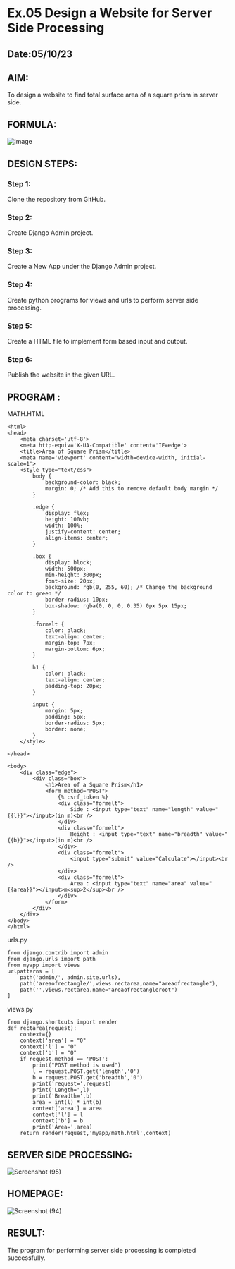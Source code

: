 # Ex.05 Design a Website for Server Side Processing
## Date:05/10/23

## AIM:
To design a website to find total surface area of a square prism in server side.

## FORMULA:
![image](https://github.com/surothaaman/MathServer/assets/133313653/a936e047-697a-4141-a81a-f9151722af87)


## DESIGN STEPS:

### Step 1:
Clone the repository from GitHub.

### Step 2:
Create Django Admin project.

### Step 3:
Create a New App under the Django Admin project.

### Step 4:
Create python programs for views and urls to perform server side processing.

### Step 5:
Create a HTML file to implement form based input and output.

### Step 6:
Publish the website in the given URL.

## PROGRAM :

MATH.HTML
```
<html>
<head>
    <meta charset='utf-8'>
    <meta http-equiv='X-UA-Compatible' content='IE=edge'>
    <title>Area of Square Prism</title>
    <meta name='viewport' content='width=device-width, initial-scale=1'>
    <style type="text/css">
        body {
            background-color: black;
            margin: 0; /* Add this to remove default body margin */
        }
    
        .edge {
            display: flex;
            height: 100vh;
            width: 100%;
            justify-content: center;
            align-items: center;
        }
    
        .box {
            display: block;
            width: 500px;
            min-height: 300px;
            font-size: 20px;
            background: rgb(0, 255, 60); /* Change the background color to green */
            border-radius: 10px;
            box-shadow: rgba(0, 0, 0, 0.35) 0px 5px 15px;
        }
    
        .formelt {
            color: black;
            text-align: center;
            margin-top: 7px;
            margin-bottom: 6px;
        }
    
        h1 {
            color: black;
            text-align: center;
            padding-top: 20px;
        }
    
        input {
            margin: 5px;
            padding: 5px;
            border-radius: 5px;
            border: none;
        }
    </style>
    
</head>

<body>
    <div class="edge">
        <div class="box">
            <h1>Area of a Square Prism</h1>
            <form method="POST">
                {% csrf_token %}
                <div class="formelt">
                    Side : <input type="text" name="length" value="{{l}}"></input>(in m)<br />
                </div>
                <div class="formelt">
                    Height : <input type="text" name="breadth" value="{{b}}"></input>(in m)<br />
                </div>
                <div class="formelt">
                    <input type="submit" value="Calculate"></input><br />
                </div>
                <div class="formelt">
                    Area : <input type="text" name="area" value="{{area}}"></input>m<sup>2</sup><br />
                </div>
            </form>
        </div>
    </div>
</body>
</html>
```
urls.py
```
from django.contrib import admin
from django.urls import path
from myapp import views
urlpatterns = [
    path('admin/', admin.site.urls),
    path('areaofrectangle/',views.rectarea,name="areaofrectangle"),
    path('',views.rectarea,name="areaofrectangleroot")
]
```
views.py
```
from django.shortcuts import render
def rectarea(request):
    context={}
    context['area'] = "0"
    context['l'] = "0"
    context['b'] = "0"
    if request.method == 'POST':
        print("POST method is used")
        l = request.POST.get('length','0')
        b = request.POST.get('breadth','0')
        print('request=',request)
        print('Length=',l)
        print('Breadth=',b)
        area = int(l) * int(b)
        context['area'] = area
        context['l'] = l
        context['b'] = b
        print('Area=',area)
    return render(request,'myapp/math.html',context)
```


## SERVER SIDE PROCESSING:

![Screenshot (95)](https://github.com/surothaaman/MathServer/assets/133313653/3b732801-2ea4-4aa7-982d-01fc9a40e346)

## HOMEPAGE:
![Screenshot (94)](https://github.com/surothaaman/MathServer/assets/133313653/44ae90ee-244f-4b17-ba81-3f9b83bb97bc)


## RESULT:
The program for performing server side processing is completed successfully.
